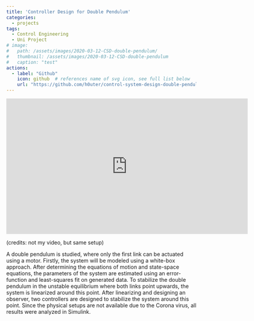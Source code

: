 ```yaml
---
title: 'Controller Design for Double Pendulum'
categories:
  - projects
tags:
  - Control Engineering
  - Uni Project
# image:
#   path: /assets/images/2020-03-12-CSD-double-pendulum/
#   thumbnail: /assets/images/2020-03-12-CSD-double-pendulum
#   caption: "test"
actions:
  - label: "Github"
    icon: github  # references name of svg icon, see full list below
    url: "https://github.com/h0uter/control-system-design-double-pendulum"
---
```


<div class="embed-responsive embed-responsive-16by9">
  <iframe width="640" height="360" src="https://www.youtube.com/embed/qcokfeDFilA?controls=1&amp;" frameborder="0" allowfullscreen></iframe>
</div>

(credits: not my video, but same setup)

A double pendulum is studied, where only the first link can be actuated using a motor. Firstly, the system will be modeled using a white-box approach. After determining the equations of motion and state-space equations, the parameters of the system are estimated using an error-function and least-squares fit on generated data. To stabilize the double pendulum in the unstable equilibrium where both links point upwards, the system is linearized around this point. After linearizing and designing an observer, two controllers are designed to stabilize the system around this point. Since the physical setups are not available due to the Corona virus, all results were analyzed in Simulink.


<!-- <iframe width="560" height="400" src="https://www.youtube.com/embed/qcokfeDFilA" frameborder="0" allow="accelerometer; autoplay; clipboard-write; encrypted-media; gyroscope; picture-in-picture" allowfullscreen></iframe> -->

<!-- (credits: not my video, but same setup) -->

<!-- https://github.com/h0uter/control-system-design-double-pendulum -->
